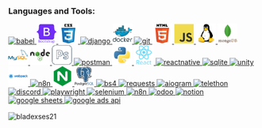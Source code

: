 <h3 align="left">Languages and Tools:</h3>
<p align="left"> 
<a href="https://babeljs.io/" target="_blank" rel="noreferrer"> 
  <img src="https://www.vectorlogo.zone/logos/babeljs/babeljs-icon.svg" alt="babel" width="40" height="40"/> 
</a> 
<a href="https://getbootstrap.com" target="_blank" rel="noreferrer"> 
  <img src="https://raw.githubusercontent.com/devicons/devicon/master/icons/bootstrap/bootstrap-plain-wordmark.svg" alt="bootstrap" width="40" height="40"/> 
</a> 
<a href="https://www.w3schools.com/css/" target="_blank" rel="noreferrer"> 
  <img src="https://raw.githubusercontent.com/devicons/devicon/master/icons/css3/css3-original-wordmark.svg" alt="css3" width="40" height="40"/> 
</a> 
<a href="https://www.djangoproject.com/" target="_blank" rel="noreferrer"> 
  <img src="https://cdn.worldvectorlogo.com/logos/django.svg" alt="django" width="40" height="40"/> 
</a> 
<a href="https://www.docker.com/" target="_blank" rel="noreferrer"> 
  <img src="https://raw.githubusercontent.com/devicons/devicon/master/icons/docker/docker-original-wordmark.svg" alt="docker" width="40" height="40"/> 
</a> 
<a href="https://git-scm.com/" target="_blank" rel="noreferrer"> 
  <img src="https://www.vectorlogo.zone/logos/git-scm/git-scm-icon.svg" alt="git" width="40" height="40"/> 
</a> 
<a href="https://www.w3.org/html/" target="_blank" rel="noreferrer"> 
  <img src="https://raw.githubusercontent.com/devicons/devicon/master/icons/html5/html5-original-wordmark.svg" alt="html5" width="40" height="40"/> 
</a> <a href="https://developer.mozilla.org/en-US/docs/Web/JavaScript" target="_blank" rel="noreferrer"> 
  <img src="https://raw.githubusercontent.com/devicons/devicon/master/icons/javascript/javascript-original.svg" alt="javascript" width="40" height="40"/> 
</a> 
<a href="https://www.linux.org/" target="_blank" rel="noreferrer"> 
  <img src="https://raw.githubusercontent.com/devicons/devicon/master/icons/linux/linux-original.svg" alt="linux" width="40" height="40"/> 
</a> 
<a href="https://www.mongodb.com/" target="_blank" rel="noreferrer"> 
  <img src="https://raw.githubusercontent.com/devicons/devicon/master/icons/mongodb/mongodb-original-wordmark.svg" alt="mongodb" width="40" height="40"/> 
</a> 
<a href="https://www.mysql.com/" target="_blank" rel="noreferrer"> 
  <img src="https://raw.githubusercontent.com/devicons/devicon/master/icons/mysql/mysql-original-wordmark.svg" alt="mysql" width="40" height="40"/> 
</a> 
<a href="https://nodejs.org" target="_blank" rel="noreferrer"> 
  <img src="https://raw.githubusercontent.com/devicons/devicon/master/icons/nodejs/nodejs-original-wordmark.svg" alt="nodejs" width="40" height="40"/> 
</a> 
<a href="https://www.photoshop.com/en" target="_blank" rel="noreferrer"> 
  <img src="https://raw.githubusercontent.com/devicons/devicon/master/icons/photoshop/photoshop-line.svg" alt="photoshop" width="40" height="40"/> 
</a> 
<a href="https://postman.com" target="_blank" rel="noreferrer"> 
  <img src="https://www.vectorlogo.zone/logos/getpostman/getpostman-icon.svg" alt="postman" width="40" height="40"/> 
</a> 
<a href="https://www.python.org" target="_blank" rel="noreferrer"> 
  <img src="https://raw.githubusercontent.com/devicons/devicon/master/icons/python/python-original.svg" alt="python" width="40" height="40"/> 
</a> 
<a href="https://reactjs.org/" target="_blank" rel="noreferrer"> 
  <img src="https://raw.githubusercontent.com/devicons/devicon/master/icons/react/react-original-wordmark.svg" alt="react" width="40" height="40"/> 
</a> 
<a href="https://reactnative.dev/" target="_blank" rel="noreferrer"> 
  <img src="https://reactnative.dev/img/header_logo.svg" alt="reactnative" width="40" height="40"/> 
</a> 
<a href="https://www.sqlite.org/" target="_blank" rel="noreferrer"> 
  <img src="https://www.vectorlogo.zone/logos/sqlite/sqlite-icon.svg" alt="sqlite" width="40" height="40"/> 
</a> 
<a href="https://unity.com/" target="_blank" rel="noreferrer"> 
  <img src="https://www.vectorlogo.zone/logos/unity3d/unity3d-icon.svg" alt="unity" width="40" height="40"/> 
</a> 
<a href="https://webpack.js.org" target="_blank" rel="noreferrer"> 
  <img src="https://raw.githubusercontent.com/devicons/devicon/d00d0969292a6569d45b06d3f350f463a0107b0d/icons/webpack/webpack-original-wordmark.svg" alt="webpack" width="40" height="40"/> 
</a> 
<a href="https://n8n.io/" target="_blank" rel="noreferrer">
  <img src="https://avatars.githubusercontent.com/u/45487711?s=200&v=4" alt="n8n" width="40" height="40"/>
</a>
<a href="https://nginx.org/" target="_blank" rel="noreferrer">
  <img src="https://raw.githubusercontent.com/devicons/devicon/master/icons/nginx/nginx-original.svg" alt="nginx" width="40" height="40"/>
</a>
<a href="https://www.postgresql.org/" target="_blank" rel="noreferrer">
  <img src="https://raw.githubusercontent.com/devicons/devicon/master/icons/postgresql/postgresql-original-wordmark.svg" alt="postgresql" width="40" height="40"/>
</a>
<a href="https://www.crummy.com/software/BeautifulSoup/" target="_blank" rel="noreferrer">
  <img src="https://www.crummy.com/software/BeautifulSoup/bs4_logo.png" alt="bs4" width="40" height="40"/>
</a>
<a href="https://docs.python-requests.org/en/latest/" target="_blank" rel="noreferrer">
  <img src="https://avatars.githubusercontent.com/u/280533?s=200&v=4" alt="requests" width="40" height="40"/>
</a>
<a href="https://docs.aiogram.dev/" target="_blank" rel="noreferrer">
  <img src="https://avatars.githubusercontent.com/u/54810444?s=200&v=4" alt="aiogram" width="40" height="40"/>
</a>
<a href="https://docs.telethon.dev" target="_blank" rel="noreferrer">
  <img src="https://cdn.worldvectorlogo.com/logos/telethon.svg" alt="telethon" width="40" height="40"/>
</a>
<a href="https://discord.com/developers/docs/intro" target="_blank" rel="noreferrer">
  <img src="https://cdn.jsdelivr.net/gh/devicons/devicon/icons/discordjs/discordjs-original.svg" alt="discord" width="40" height="40"/>
</a>
<a href="https://playwright.dev/" target="_blank" rel="noreferrer">
  <img src="https://playwright.dev/img/playwright-logo.svg" alt="playwright" width="40" height="40"/>
</a>
<a href="https://www.selenium.dev/" target="_blank" rel="noreferrer">
  <img src="https://www.svgrepo.com/show/473780/selenium.svg" alt="selenium" width="40" height="40"/>
</a>
<a href="https://n8n.io" target="_blank" rel="noreferrer">
  <img src="https://n8n.io/favicon-32x32.png" alt="n8n" width="40" height="40"/>
</a>
<a href="https://www.odoo.com/documentation" target="_blank" rel="noreferrer">
  <img src="https://cdn.worldvectorlogo.com/logos/odoo.svg" alt="odoo" width="40" height="40"/>
</a>
<a href="https://www.notion.so/help/guides" target="_blank" rel="noreferrer">
  <img src="https://www.notion.so/front-static/logo-ios.png" alt="notion" width="40" height="40"/>
</a>
<a href="https://developers.google.com/sheets/api" target="_blank" rel="noreferrer">
  <img src="https://upload.wikimedia.org/wikipedia/commons/thumb/3/30/Google_Sheets_logo_%282014-2020%29.svg/49px-Google_Sheets_logo_%282014-2020%29.svg.png?20201024100414" alt="google sheets" width="40" height="40"/>
</a>
<a href="https://developers.google.com/google-ads/api/docs/start" target="_blank" rel="noreferrer">
  <img src="https://upload.wikimedia.org/wikipedia/commons/thumb/c/c7/Google_Ads_logo.svg/120px-Google_Ads_logo.svg.png?20190505170132" alt="google ads api" width="40" height="40"/>
</a>
</p>
<p><img align="center" src="https://github-readme-stats.vercel.app/api/top-langs?username=bladexses21&show_icons=true&locale=en&layout=compact" alt="bladexses21" /></p>
